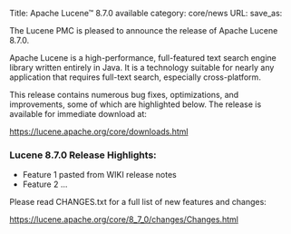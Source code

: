 Title: Apache Lucene™ 8.7.0 available
category: core/news
URL:
save_as:

The Lucene PMC is pleased to announce the release of Apache Lucene 8.7.0.

Apache Lucene is a high-performance, full-featured text search engine library written entirely in Java. It is a technology suitable for nearly any application that requires full-text search, especially cross-platform.

This release contains numerous bug fixes, optimizations, and improvements, some of which are highlighted below. The release is available for immediate download at:

  <https://lucene.apache.org/core/downloads.html>

### Lucene 8.7.0 Release Highlights:

 * Feature 1 pasted from WIKI release notes
 * Feature 2 ...

Please read CHANGES.txt for a full list of new features and changes:

  <https://lucene.apache.org/core/8_7_0/changes/Changes.html>
